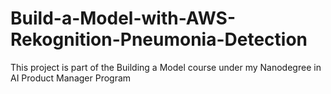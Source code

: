 # Build-a-Model-with-AWS-Rekognition-Pneumonia-Detection
This project is part of the Building a Model course under my Nanodegree in AI Product Manager Program
